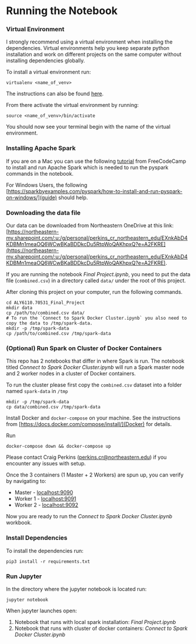 # Running the Notebook

### Virtual Environment

I strongly recommend using a virtual environment when installing the dependencies. Virtual environments help you keep separate python installation and work on different projects on the same computer without installing dependencies globally.

To install a virtual environment run:

```virtualenv <name_of_venv>```

The instructions can also be found [here](https://virtualenv.pypa.io/en/latest/installation.html).

From there activate the virtual environment by running:

```source <name_of_venv>/bin/activate```

You should now see your terminal begin with the name of the virtual environment.

### Installing Apache Spark

If you are on a Mac you can use the following [tutorial](https://www.freecodecamp.org/news/installing-scala-and-apache-spark-on-mac-os-837ae57d283f/) from FreeCodeCamp to install and run Apache Spark which is needed to run the pyspark commands in the notebook.

For Windows Users, the following [https://sparkbyexamples.com/pyspark/how-to-install-and-run-pyspark-on-windows/](guide) should help.

### Downloading the data file

Our data can be downloaded from Northeastern OneDrive at this link: [https://northeastern-my.sharepoint.com/:u:/g/personal/perkins_cr_northeastern_edu/EXnkAbD4KDBMn1meaOQ6WCwBKaBDDkcDu5RtpWoQAKhpxQ?e=A2FKRE](https://northeastern-my.sharepoint.com/:u:/g/personal/perkins_cr_northeastern_edu/EXnkAbD4KDBMn1meaOQ6WCwBKaBDDkcDu5RtpWoQAKhpxQ?e=A2FKRE).

If you are running the notebook *Final Project.ipynb*, you need to put the data file (`combined.csv`) in a directory called `data/` under the root of this project.

After cloning this project on your computer, run the following commands.

```
cd ALY6110.70531_Final_Project
mkdir data
cp /path/to/combined.csv data/
# To run the `Connect to Spark Docker Cluster.ipynb` you also need to copy the data to /tmp/spark-data.
mkdir -p /tmp/spark-data
cp /path/to/combined.csv /tmp/spark-data
```

### (Optional) Run Spark on Cluster of Docker Containers

This repo has 2 notebooks that differ in where Spark is run. The notebook titled *Connect to Spark Docker Cluster.ipynb* will run a Spark master node and 2 worker nodes in a cluster of Docker containers. 

To run the cluster please first copy the `combined.csv` dataset into a folder named `spark-data` in `/tmp`

```
mkdir -p /tmp/spark-data
cp data/combined.csv /tmp/spark-data
```

Install Docker and `docker-compose` on your machine. See the instructions from [https://docs.docker.com/compose/install/](Docker) for details.

Run

```
docker-compose down && docker-compose up
```

Please contact Craig Perkins (perkins.cr@northeastern.edu) if you encounter any issues with setup.

Once the 3 containers (1 Master + 2 Workers) are spun up, you can verify by navigating to:

- Master - [localhost:9090](http://localhost:9090)
- Worker 1 - [localhost:9091](http://localhost:9091)
- Worker 2 - [localhost:9092](http://localhost:9092)

Now you are ready to run the *Connect to Spark Docker Cluster.ipynb* workbook.

### Install Dependencies

To install the dependencies run:

```pip3 install -r requirements.txt```

### Run Jupyter

In the directory where the jupyter notebook is located run:

```jupyter notebook```

When jupyter launches open:

1. Notebook that runs with local spark installation: *Final Project.ipynb*
2. Notebook that runs with cluster of docker containers: *Connect to Spark Docker Cluster.ipynb*
